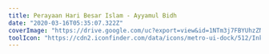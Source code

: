 ```yaml
---
title: Perayaan Hari Besar Islam - Ayyamul Bidh
date: "2020-03-16T05:35:07.322Z"
coverImage: "https://drive.google.com/uc?export=view&id=1NTm3j7FBYUhzZN5WF9XjFsnH51aDPURh"
toolIcon: "https://cdn2.iconfinder.com/data/icons/metro-ui-dock/512/Inkscape.png"
---
```

